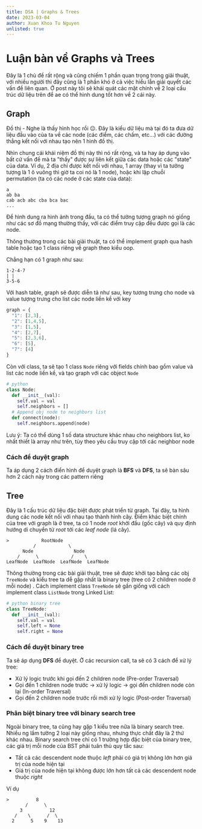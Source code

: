 ```yaml
---
title: DSA | Graphs & Trees
date: 2023-03-04
author: Xuan Khoa Tu Nguyen
unlisted: true
---
```


# Luận bàn về Graphs và Trees

Đây là 1 chủ đề rất rộng và cũng chiếm 1 phần quan trọng trong giải thuật, với nhiều người thì đây
cũng là 1 phần khó ở cả việc hiểu lẫn giải quyết các vấn đề liên quan. Ở post này tôi sẽ khái quát
các mặt chính về 2 loại cấu trúc dữ liệu trên để ae có thể hình dung tốt hơn về 2 cái này.

## Graph

Đồ thị - Nghe là thấy hình học rồi 😐. Đây là kiểu dữ liệu mà tại đó ta đưa dữ liệu đầu vào của ta
về các node (các điểm, các chấm, etc...) với các đường thẳng kết nối với nhau tạo nên 1 hình đồ thị.

Nhìn chung cái khái niệm đồ thị này thì nó rất rộng, và ta hay áp dụng vào bất cứ vấn đề mà ta
"thấy" được sự liên kết giữa các data hoặc các "state" của data. Ví dụ, 2 địa chỉ được kết nối với
nhau, 1 array (thay vì ta tưởng tượng là 1 ô vuông thì giờ ta coi nó là 1 node), hoặc khi lập chuỗi
permutation (ta có các node ở các state của data):

```
a
ab ba
cab acb abc cba bca bac
...
```

Để hình dung ra hình ảnh trong đầu, ta có thể tưởng tượng graph nó giống như các sơ đồ mạng thường
thấy, với các điểm truy cập đều được gọi là các node.

Thông thường trong các bài giải thuật, ta có thể implement graph qua hash table hoặc tạo 1 class
riêng về graph theo kiểu oop.

Chẳng hạn có 1 graph như sau:

```
1-2-4-7
| |
3-5-6
```

Với hash table, graph sẽ được diễn tả như sau, key tương trưng cho node và value tượng trưng cho
list các node liền kề với key

```js
graph = {
  "1": [2,3],
  "2": [1,4,5],
  "3": [1,5],
  "4": [2,7],
  "5": [2,3,6],
  "6": [5],
  "7": [4]
}
```

Còn với class, ta sẽ tạo 1 class `Node` riêng với fields chính bao gồm value và list các node liền kề,
và tạo graph với các object `Node`

```py
# python
class Node:
  def __init__(val):
    self.val = val
    self.neighbors = []
  # Append obj node to neighbors list
  def connect(node):
    self.neighbors.append(node)
```

Lưu ý: Ta có thể dùng 1 số data structure khác nhau cho neighbors list, ko nhất thiết là array như
trên, tùy theo yêu cầu truy cập tới các neighbor node

### Cách để duyệt graph

Ta áp dụng 2 cách điển hình để duyệt graph là **BFS** và **DFS**, ta sẽ bàn sâu hơn 2 cách này trong các pattern riêng

## Tree

Đây là 1 cấu trúc dữ liệu đặc biệt được phát triển từ graph. Tại đây, ta hình dung các node kết nối
với nhau tạo thành hình cây. Điểm khác biệt chính của tree với graph là ở tree, ta có 1 node *root*
khởi đầu (gốc cây) và quy định hướng di chuyển từ *root* tới các *leaf node* (lá cây).

```
>            RootNode
          /            \
      Node               Node
    /      \            /    \
LeafNode  LeafNode  LeafNode  LeafNode
```

Thông thường trong các bài giải thuật, tree sẽ được khởi tạo bằng các obj `TreeNode` và kiểu tree
ta dễ gặp nhất là binary tree (tree có 2 children node ở mỗi node) . Cách implement class `TreeNode`
sẽ gần giống với cách implement class `ListNode` trong Linked List:

```py
# python binary tree
class TreeNode:
  def __init__(val):
    self.val = val
    self.left = None
    self.right = None
```

### Cách để duyệt binary tree

Ta sẽ áp dụng **DFS** để duyệt. Ở các recursion call, ta sẽ có 3 cách để xử lý tree:

- Xử lý logic trước khi gọi đến 2 children node (Pre-order Traversal)
- Gọi đến 1 children node trước -> xử lý logic -> gọi đến children node còn lại (In-order Traversal)
- Gọi đến 2 children node trước rồi mới xử lý logic (Post-order Traversal)

### Phân biệt binary tree với binary search tree

Ngoài binary tree, ta cũng hay gặp 1 kiểu tree nữa là binary search tree. Nhiều ng lầm tưởng 2 loại
này giống nhau, nhưng thực chất đây là 2 thứ khác nhau. Binary search tree chỉ có 1 trường hợp đặc
biệt của binary tree, các giá trị mỗi node của BST phải tuân thủ quy tắc sau:

- Tất cả các descendent node thuộc *left* phải có giá trị không lớn hơn giá trị của node hiện tại
- Giá trị của node hiện tại không được lớn hơn tất cả các descendent node thuộc *right*

Ví dụ

```
>          8
       /      \
     3          12
   /    \      /  \
  2      5    9    13
```
